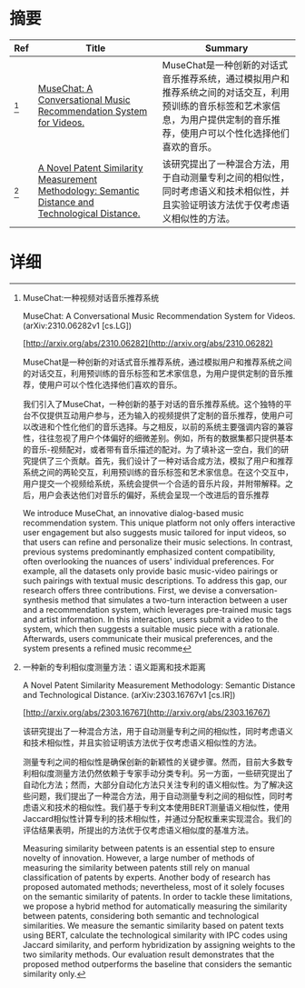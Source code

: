 # 摘要

| Ref | Title | Summary |
| --- | --- | --- |
| [^1] | [MuseChat: A Conversational Music Recommendation System for Videos.](http://arxiv.org/abs/2310.06282) | MuseChat是一种创新的对话式音乐推荐系统，通过模拟用户和推荐系统之间的对话交互，利用预训练的音乐标签和艺术家信息，为用户提供定制的音乐推荐，使用户可以个性化选择他们喜欢的音乐。 |
| [^2] | [A Novel Patent Similarity Measurement Methodology: Semantic Distance and Technological Distance.](http://arxiv.org/abs/2303.16767) | 该研究提出了一种混合方法，用于自动测量专利之间的相似性，同时考虑语义和技术相似性，并且实验证明该方法优于仅考虑语义相似性的方法。 |

# 详细

[^1]: MuseChat:一种视频对话音乐推荐系统

    MuseChat: A Conversational Music Recommendation System for Videos. (arXiv:2310.06282v1 [cs.LG])

    [http://arxiv.org/abs/2310.06282](http://arxiv.org/abs/2310.06282)

    MuseChat是一种创新的对话式音乐推荐系统，通过模拟用户和推荐系统之间的对话交互，利用预训练的音乐标签和艺术家信息，为用户提供定制的音乐推荐，使用户可以个性化选择他们喜欢的音乐。

    

    我们引入了MuseChat，一种创新的基于对话的音乐推荐系统。这个独特的平台不仅提供互动用户参与，还为输入的视频提供了定制的音乐推荐，使用户可以改进和个性化他们的音乐选择。与之相反，以前的系统主要强调内容的兼容性，往往忽视了用户个体偏好的细微差别。例如，所有的数据集都只提供基本的音乐-视频配对，或者带有音乐描述的配对。为了填补这一空白，我们的研究提供了三个贡献。首先，我们设计了一种对话合成方法，模拟了用户和推荐系统之间的两轮交互，利用预训练的音乐标签和艺术家信息。在这个交互中，用户提交一个视频给系统，系统会提供一个合适的音乐片段，并附带解释。之后，用户会表达他们对音乐的偏好，系统会呈现一个改进后的音乐推荐

    We introduce MuseChat, an innovative dialog-based music recommendation system. This unique platform not only offers interactive user engagement but also suggests music tailored for input videos, so that users can refine and personalize their music selections. In contrast, previous systems predominantly emphasized content compatibility, often overlooking the nuances of users' individual preferences. For example, all the datasets only provide basic music-video pairings or such pairings with textual music descriptions. To address this gap, our research offers three contributions. First, we devise a conversation-synthesis method that simulates a two-turn interaction between a user and a recommendation system, which leverages pre-trained music tags and artist information. In this interaction, users submit a video to the system, which then suggests a suitable music piece with a rationale. Afterwards, users communicate their musical preferences, and the system presents a refined music recomme
    
[^2]: 一种新的专利相似度测量方法：语义距离和技术距离

    A Novel Patent Similarity Measurement Methodology: Semantic Distance and Technological Distance. (arXiv:2303.16767v1 [cs.IR])

    [http://arxiv.org/abs/2303.16767](http://arxiv.org/abs/2303.16767)

    该研究提出了一种混合方法，用于自动测量专利之间的相似性，同时考虑语义和技术相似性，并且实验证明该方法优于仅考虑语义相似性的方法。

    

    测量专利之间的相似性是确保创新的新颖性的关键步骤。然而，目前大多数专利相似度测量方法仍然依赖于专家手动分类专利。另一方面，一些研究提出了自动化方法；然而，大部分自动化方法只关注专利的语义相似性。为了解决这些问题，我们提出了一种混合方法，用于自动测量专利之间的相似性，同时考虑语义和技术的相似性。我们基于专利文本使用BERT测量语义相似性，使用Jaccard相似性计算专利的技术相似性，并通过分配权重来实现混合。我们的评估结果表明，所提出的方法优于仅考虑语义相似度的基准方法。

    Measuring similarity between patents is an essential step to ensure novelty of innovation. However, a large number of methods of measuring the similarity between patents still rely on manual classification of patents by experts. Another body of research has proposed automated methods; nevertheless, most of it solely focuses on the semantic similarity of patents. In order to tackle these limitations, we propose a hybrid method for automatically measuring the similarity between patents, considering both semantic and technological similarities. We measure the semantic similarity based on patent texts using BERT, calculate the technological similarity with IPC codes using Jaccard similarity, and perform hybridization by assigning weights to the two similarity methods. Our evaluation result demonstrates that the proposed method outperforms the baseline that considers the semantic similarity only.
    

